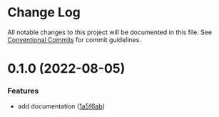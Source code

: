 # Change Log

All notable changes to this project will be documented in this file.
See [Conventional Commits](https://conventionalcommits.org) for commit guidelines.

# 0.1.0 (2022-08-05)


### Features

* add documentation ([1a5f6ab](https://github.com/c1495616js/jerry-fe-library/commit/1a5f6ab214c200ca33ae40acc96fb9fa8c5d3061))

